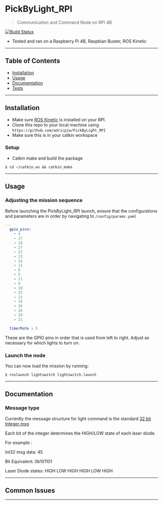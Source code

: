 <!--  
<a href="https://github.com/adricpjw/PickByLight"><img src="https://i.imgur.com/9UanW2G.png"></a> -->

# PickByLight_RPI

> Communication and Command Node on RPI 4B

[![Build Status](http://img.shields.io/travis/badges/badgerbadgerbadger.svg?style=flat-square)](https://travis-ci.org/badges/badgerbadgerbadger) 

- Tested and ran on a Raspberry Pi 4B, Raspbian Buster, ROS Kinetic

---

## Table of Contents 

- [Installation](#installation)
- [Usage](#usage)
- [Documentation](#documentation)
- [Tests](#tests)

---

## Installation

- Make sure [ROS Kinetic](http://wiki.ros.org/ROSberryPi/Installing%20ROS%20Kinetic%20on%20the%20Raspberry%20Pi) is installed on your RPI. 
- Clone this repo to your local machine using `https://github.com/adricpjw/PickByLight_RPI`
- Make sure this is in your catkin workspace

### Setup

- Catkin make and build the package

```shell
$ cd ~/catkin_ws && catkin_make
```

---
## Usage

### Adjusting the mission sequence
Before launching the PickByLight_RPI launch, ensure that the configurations and parameters are in order by navigating to `/config/params.yaml`
```yaml
---
  gpio_pins:
    - 4
    - 17
    - 18
    - 27
    - 22
    - 23
    - 24
    - 12
    - 6
    - 5
    - 11
    - 9
    - 10
    - 25
    - 13
    - 19
    - 16
    - 26
    - 20
    - 21

  timerRate : 5

```
These are the GPIO pins in order that is used from left to right. Adjust as necessary for which lights to turn on.

### Launch the node
You can now load the mission by running:
```shell
$ roslaunch lightswitch lightswitch.launch
```

---
## Documentation 

### Message type

Currently the message structure for light command is the standard [32 bit Integer msg](http://docs.ros.org/en/api/std_msgs/html/msg/Int32.html)

Each bit of the integer determines the HIGH/LOW state of each laser diode.

For example : 

Int32 msg data: 45

Bit Equivalent: 0b101101

Laser Diode states: HIGH LOW HIGH HIGH LOW HIGH



---
## Common Issues





---
